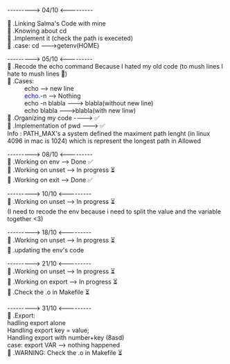 ---------> 04/10 <--------- 

🤍 .Linking Salma's Code with mine  
🤍 .Knowing about cd   
🤍 .Implement it (check the path is execeted)  
🤍 .case: cd --->getenv(HOME)

---------> 05/10 <---------  
🤍 .Recode the echo command Because I hated my old code (to mush lines I hate to mush lines 😤)  
🤍 .Cases:   
&nbsp;&nbsp;&nbsp;&nbsp;&nbsp;&nbsp;&nbsp;&nbsp;&nbsp;&nbsp;echo          --> new line  
&nbsp;&nbsp;&nbsp;&nbsp;&nbsp;&nbsp;&nbsp;&nbsp;&nbsp;&nbsp;<span style="color:blue;">echo.</span>-n        --> Nothing  
&nbsp;&nbsp;&nbsp;&nbsp;&nbsp;&nbsp;&nbsp;&nbsp;&nbsp;&nbsp;echo -n blabla ---> blabla(without new line)  
&nbsp;&nbsp;&nbsp;&nbsp;&nbsp;&nbsp;&nbsp;&nbsp;&nbsp;&nbsp;echo blabla    --->blabla(with new linw)  
🤍 .Organizing my code ---->   ✅   
🤍 .Implementation of pwd --->  ✅  
Info : PATH_MAX's a system defined the maximent path lenght (in linux 4096 in mac is 1024) which is represent the longest path in Allowed    

---------> 08/10 <---------  
🤍 .Working on env --> Done ✅  
🤍 .Working on unset --> In progress ⏳  
🤍 .Working on exit --> Done ✅  

---------> 10/10 <---------  
🤍 .Working on unset --> In progress ⏳  
(I need to recode the env because i need to split the value and the variable together <3)
  
---------> 18/10 <---------  
🤍 .Working on unset --> In progress ⏳  
🤍 .updating the env's code 

---------> 21/10 <---------  
🤍 .Working on unset --> In progress ⏳  
🤍 .Working on export --> In progress ⏳  
🤍 .Check the .o in Makefile ⏳  


---------> 31/10 <---------  
🤍 .Export:    
    hadling export alone    
    Handling export key = value;    
    Handling export with number+key (8asd)   
    case: export VAR --> nothing happened    
🤍 .WARNING: Check the .o in Makefile ⏳   